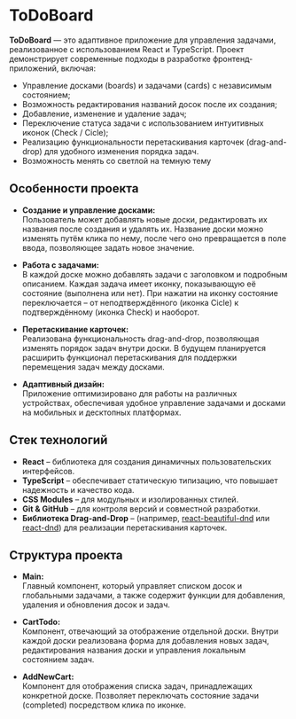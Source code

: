# ToDoBoard

**ToDoBoard** — это адаптивное приложение для управления задачами, реализованное с использованием React и TypeScript. Проект демонстрирует современные подходы в разработке фронтенд-приложений, включая:

- Управление досками (boards) и задачами (cards) с независимым состоянием;
- Возможность редактирования названий досок после их создания;
- Добавление, изменение и удаление задач;
- Переключение статуса задачи с использованием интуитивных иконок (Check / Cicle);
- Реализацию функциональности перетаскивания карточек (drag-and-drop) для удобного изменения порядка задач.
- Возможность менять со светлой на темную тему

## Особенности проекта

- **Создание и управление досками:**  
  Пользователь может добавлять новые доски, редактировать их названия после создания и удалять их. Название доски можно изменять путём клика по нему, после чего оно превращается в поле ввода, позволяющее задать новое значение.

- **Работа с задачами:**  
  В каждой доске можно добавлять задачи с заголовком и подробным описанием. Каждая задача имеет иконку, показывающую её состояние (выполнена или нет). При нажатии на иконку состояние переключается – от неподтверждённого (иконка Cicle) к подтверждённому (иконка Check) и наоборот.

- **Перетаскивание карточек:**  
  Реализована функциональность drag-and-drop, позволяющая изменять порядок задач внутри доски. В будущем планируется расширить функционал перетаскивания для поддержки перемещения задач между досками.

- **Адаптивный дизайн:**  
  Приложение оптимизировано для работы на различных устройствах, обеспечивая удобное управление задачами и досками на мобильных и десктопных платформах.

## Стек технологий

- **React** – библиотека для создания динамичных пользовательских интерфейсов.
- **TypeScript** – обеспечивает статическую типизацию, что повышает надежность и качество кода.
- **CSS Modules** – для модульных и изолированных стилей.
- **Git & GitHub** – для контроля версий и совместной разработки.
- **Библиотека Drag-and-Drop** – (например, [react-beautiful-dnd](https://github.com/atlassian/react-beautiful-dnd) или [react-dnd](https://react-dnd.github.io/react-dnd/about)) для реализации перетаскивания карточек.

## Структура проекта

- **Main:**  
  Главный компонент, который управляет списком досок и глобальными задачами, а также содержит функции для добавления, удаления и обновления досок и задач.

- **CartTodo:**  
  Компонент, отвечающий за отображение отдельной доски. Внутри каждой доски реализована форма для добавления новых задач, редактирования названия доски и управления локальным состоянием задач.

- **AddNewCart:**  
  Компонент для отображения списка задач, принадлежащих конкретной доске. Позволяет переключать состояние задачи (completed) посредством клика по иконке.

